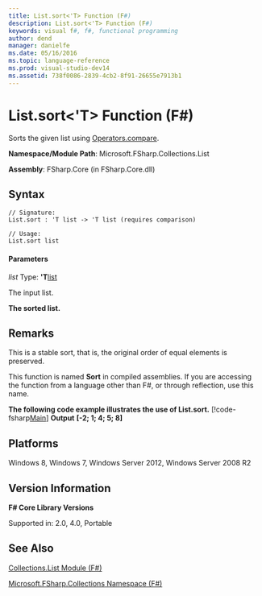 ```yaml
---
title: List.sort<'T> Function (F#)
description: List.sort<'T> Function (F#)
keywords: visual f#, f#, functional programming
author: dend
manager: danielfe
ms.date: 05/16/2016
ms.topic: language-reference
ms.prod: visual-studio-dev14
ms.assetid: 738f0086-2839-4cb2-8f91-26655e7913b1 
---
```


# List.sort<'T> Function (F#)

Sorts the given list using [Operators.compare](https://msdn.microsoft.com/library/295e1320-0955-4c3d-ac31-288fa80a658c).

**Namespace/Module Path**: Microsoft.FSharp.Collections.List

**Assembly**: FSharp.Core (in FSharp.Core.dll)


## Syntax

```
// Signature:
List.sort : 'T list -> 'T list (requires comparison)

// Usage:
List.sort list
```

#### Parameters
*list*
Type: **'T**[list](https://msdn.microsoft.com/library/c627b668-477b-4409-91ed-06d7f1b3e4a7)


The input list.



**The sorted list.**
## Remarks
This is a stable sort, that is, the original order of equal elements is preserved.

This function is named **Sort** in compiled assemblies. If you are accessing the function from a language other than F#, or through reflection, use this name.

**The following code example illustrates the use of List.sort.**
[!code-fsharp[Main](snippets/fslists/snippet5.fs)]
**Output**
**[-2; 1; 4; 5; 8]**
## Platforms
Windows 8, Windows 7, Windows Server 2012, Windows Server 2008 R2


## Version Information
**F# Core Library Versions**

Supported in: 2.0, 4.0, Portable




## See Also
[Collections.List Module &#40;F&#35;&#41;](Collections.List-Module-%5BFSharp%5D.md)

[Microsoft.FSharp.Collections Namespace &#40;F&#35;&#41;](Microsoft.FSharp.Collections-Namespace-%5BFSharp%5D.md)

